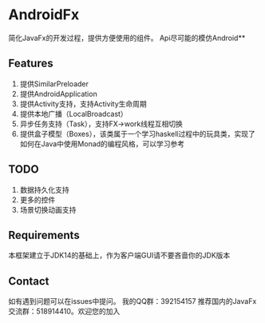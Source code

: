 # AndroidFx
简化JavaFx的开发过程，提供方便使用的组件。
Api尽可能的模仿Android**

## Features
1. 提供SimilarPreloader
2. 提供AndroidApplication
3. 提供Activity支持，支持Activity生命周期
4. 提供本地广播（LocalBroadcast）
5. 异步任务支持（Task），支持FX->work线程互相切换
6. 提供盒子模型（Boxes），该类属于一个学习haskell过程中的玩具类，实现了如何在Java中使用Monad的编程风格，可以学习参考

## TODO
1. 数据持久化支持
2. 更多的控件
3. 场景切换动画支持

## Requirements
本框架建立于JDK14的基础上，作为客户端GUI请不要吝啬你的JDK版本

## Contact
如有遇到问题可以在issues中提问。
我的QQ群：392154157
推荐国内的JavaFx交流群：518914410。欢迎您的加入
